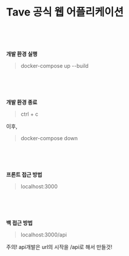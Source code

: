 # Tave 공식 웹 어플리케이션

<br>
<br>
<br>

**개발 환경 실행**

> docker-compose up --build

<br>
<br>
<br>

**개발 환경 종료**

> ctrl + c

이후,

> docker-compose down

<br>
<br>
<br>

**프론트 접근 방법**

> localhost:3000

<br>
<br>
<br>

**백 접근 방법**

> localhost:3000/api

주의! api개발은 url의 시작을 /api로 해서 만들것!
